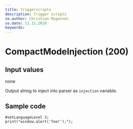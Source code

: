 ```yaml
---
title: triggerscripts
description: Trigger scripts
so.author: Christian Mogensen
so.date: 11.11.2020
keywords:
---
```


# CompactModeInjection (200)

## Input values

none

Output string to inject into parser as `injection` variable.

## Sample code

```crmscript
#setLanguageLevel 3;
print("window.alert('foo!');");
```
